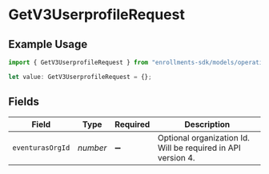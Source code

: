 # GetV3UserprofileRequest

## Example Usage

```typescript
import { GetV3UserprofileRequest } from "enrollments-sdk/models/operations";

let value: GetV3UserprofileRequest = {};
```

## Fields

| Field                                                        | Type                                                         | Required                                                     | Description                                                  |
| ------------------------------------------------------------ | ------------------------------------------------------------ | ------------------------------------------------------------ | ------------------------------------------------------------ |
| `eventurasOrgId`                                             | *number*                                                     | :heavy_minus_sign:                                           | Optional organization Id. Will be required in API version 4. |